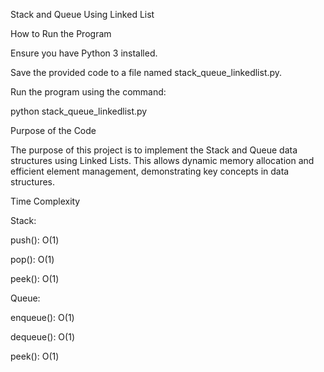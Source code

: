 Stack and Queue Using Linked List

How to Run the Program

Ensure you have Python 3 installed.

Save the provided code to a file named stack_queue_linkedlist.py.

Run the program using the command:

python stack_queue_linkedlist.py

Purpose of the Code

The purpose of this project is to implement the Stack and Queue data structures using Linked Lists. This allows dynamic memory allocation and efficient element management, demonstrating key concepts in data structures.

Time Complexity

Stack:

push(): O(1)

pop(): O(1)

peek(): O(1)

Queue:

enqueue(): O(1)

dequeue(): O(1)

peek(): O(1)

